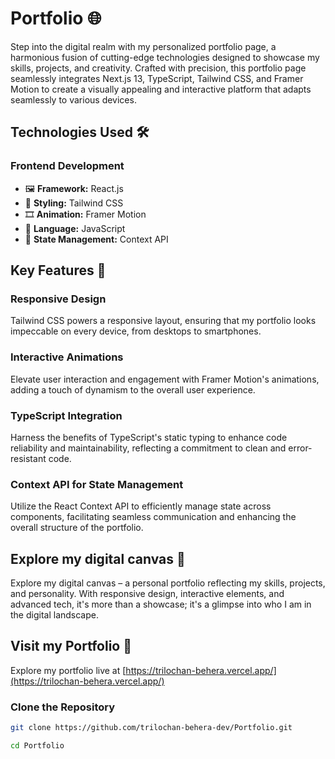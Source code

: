 # Portfolio 🌐

Step into the digital realm with my personalized portfolio page, a harmonious fusion of cutting-edge technologies designed to showcase my skills, projects, and creativity. Crafted with precision, this portfolio page seamlessly integrates Next.js 13, TypeScript, Tailwind CSS, and Framer Motion to create a visually appealing and interactive platform that adapts seamlessly to various devices.


## Technologies Used 🛠

### Frontend Development

- 🖼 **Framework:** React.js
- 🎨 **Styling:** Tailwind CSS
- 🎞 **Animation:** Framer Motion
- 🚀 **Language:** JavaScript
- 🔄 **State Management:** Context API

## Key Features 🚀

### Responsive Design

Tailwind CSS powers a responsive layout, ensuring that my portfolio looks impeccable on every device, from desktops to smartphones.

### Interactive Animations

Elevate user interaction and engagement with Framer Motion's animations, adding a touch of dynamism to the overall user experience.

### TypeScript Integration

Harness the benefits of TypeScript's static typing to enhance code reliability and maintainability, reflecting a commitment to clean and error-resistant code.

### Context API for State Management

Utilize the React Context API to efficiently manage state across components, facilitating seamless communication and enhancing the overall structure of the portfolio.

## Explore my digital canvas 🎨

Explore my digital canvas – a personal portfolio reflecting my skills, projects, and personality. With responsive design, interactive elements, and advanced tech, it's more than a showcase; it's a glimpse into who I am in the digital landscape.

## Visit my Portfolio 🚀

Explore my portfolio live at [https://trilochan-behera.vercel.app/](https://trilochan-behera.vercel.app/)

### Clone the Repository

```bash
git clone https://github.com/trilochan-behera-dev/Portfolio.git
```
```bash
cd Portfolio
```

